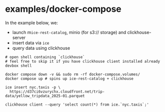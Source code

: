 # examples/docker-compose

In the example below, we:

- launch m`ice-rest-catalog`, minio (for s3:// storage) and clickhouse-server
- insert data via `ice`
- query data using clickhouse

```shell
# open shell containing `clickhouse`
# feel free to skip it if you have clickhouse client installed already
devbox shell

docker compose down -v && sudo rm -rf docker-compose.volumes/
docker compose up # spins up ice-rest-catalog + clickhouse

ice insert nyc.taxis -p \
  https://d37ci6vzurychx.cloudfront.net/trip-data/yellow_tripdata_2025-01.parquet

clickhouse client --query 'select count(*) from ice.`nyc.taxis`;'
```
